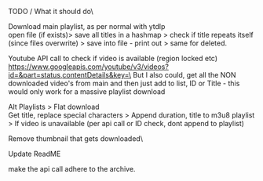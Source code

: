 TODO / What it should do\

Download main playlist, as per normal with ytdlp\
open file (if exists)> save all titles in a hashmap > check if title repeats itself (since files overwrite) > save into file - print out > same for deleted.


Youtube API call to check if video is available (region locked etc)\
https://www.googleapis.com/youtube/v3/videos?id=&part=status,contentDetails&key=\
But I also could, get all the NON downloaded video's from main and then just add to list, ID or Title - this would only work for a massive playlist download

Alt Playlists > Flat download\
Get title, replace special characters > Append duration, title to m3u8 playlist > If video is unavailable (per api call or ID check, dont append to playlist)

Remove thumbnail that gets downloaded\

Update ReadME

make the api call adhere to the archive.